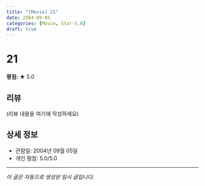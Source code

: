 ```yaml
---
title: "[Movie] 21"
date: 2004-09-05
categories: [Movie, Star-5.0]
draft: true
---
```


# 21

**평점:** ★ 5.0

## 리뷰

(리뷰 내용을 여기에 작성하세요)

## 상세 정보

- 관람일: 2004년 09월 05일
- 개인 평점: 5.0/5.0

---

*이 글은 자동으로 생성된 임시 글입니다.*
